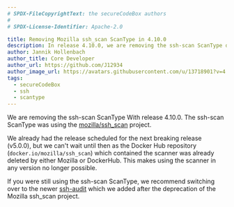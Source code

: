 ```yaml
---
# SPDX-FileCopyrightText: the secureCodeBox authors
#
# SPDX-License-Identifier: Apache-2.0

title: Removing Mozilla ssh_scan ScanType in 4.10.0
description: In release 4.10.0, we are removing the ssh-scan ScanType due to the deletion of the associated Docker Hub repository. Users are advised to switch to the newer ssh-audit scanner, introduced after the deprecation of Mozilla's ssh_scan project.
author: Jannik Hollenbach
author_title: Core Developer
author_url: https://github.com/J12934
author_image_url: https://avatars.githubusercontent.com/u/13718901?v=4
tags:
  - secureCodeBox
  - ssh
  - scantype
---
```


We are removing the ssh-scan ScanType With release 4.10.0.
The ssh-scan ScanType was using the [mozilla/ssh_scan](https://github.com/mozilla/ssh_scan) project.

We already had the release scheduled for the next breaking release (v5.0.0), but we can't wait until then as the Docker Hub repository (`docker.io/mozilla/ssh_scan`) which contained the scanner was already deleted by either Mozilla or DockerHub.
This makes using the scanner in any version no longer possible.

If you were still using the ssh-scan ScanType, we recommend switching over to the newer [ssh-audit](https://www.securecodebox.io/docs/scanners/ssh-audit) which we added after the deprecation of the Mozilla ssh_scan project.
